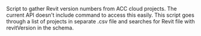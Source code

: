 Script to gather Revit version numbers from ACC cloud projects.
The current API doesn't include command to access this easily.
This script goes through a list of projects in separate .csv file and searches for Revit file with revitVersion in the schema.
